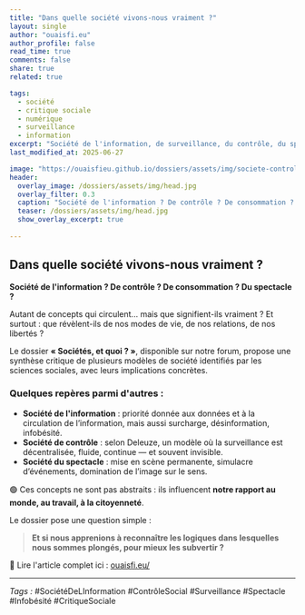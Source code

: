 ```yaml
---
title: "Dans quelle société vivons-nous vraiment ?"
layout: single
author: "ouaisfi.eu"
author_profile: false
read_time: true
comments: false
share: true
related: true

tags:
  - société
  - critique sociale
  - numérique
  - surveillance
  - information
excerpt: "Société de l'information, de surveillance, du contrôle, du spectacle... Derrière les mots, des réalités qui façonnent nos vies."
last_modified_at: 2025-06-27

image: "https://ouaisfieu.github.io/dossiers/assets/img/societe-controle-frictions.jpg"
header:
  overlay_image: /dossiers/assets/img/head.jpg
  overlay_filter: 0.3
  caption: "Société de l'information ? De contrôle ? De consommation ? Du spectacle ?"
  teaser: /dossiers/assets/img/head.jpg
  show_overlay_excerpt: true
  
---
```


## Dans quelle société vivons-nous vraiment ?

**Société de l'information ? De contrôle ? De consommation ? Du spectacle ?**

Autant de concepts qui circulent... mais que signifient-ils vraiment ? Et surtout : que révèlent-ils de nos modes de vie, de nos relations, de nos libertés ?

Le dossier **« Sociétés, et quoi ? »**, disponible sur notre forum, propose une synthèse critique de plusieurs modèles de société identifiés par les sciences sociales, avec leurs implications concrètes.

### Quelques repères parmi d'autres :
- **Société de l'information** : priorité donnée aux données et à la circulation de l’information, mais aussi surcharge, désinformation, infobésité.
- **Société de contrôle** : selon Deleuze, un modèle où la surveillance est décentralisée, fluide, continue — et souvent invisible.
- **Société du spectacle** : mise en scène permanente, simulacre d’événements, domination de l’image sur le sens.

🟢 Ces concepts ne sont pas abstraits : ils influencent **notre rapport au monde, au travail, à la citoyenneté**.

Le dossier pose une question simple :  
> **Et si nous apprenions à reconnaître les logiques dans lesquelles nous sommes plongés, pour mieux les subvertir ?**

📘 Lire l'article complet ici : [ouaisfi.eu/](https://ouaisfi.eu/viewtopic.php?t=61)

---

_Tags :_ #SociétéDeLInformation #ContrôleSocial #Surveillance #Spectacle #Infobésité #CritiqueSociale
